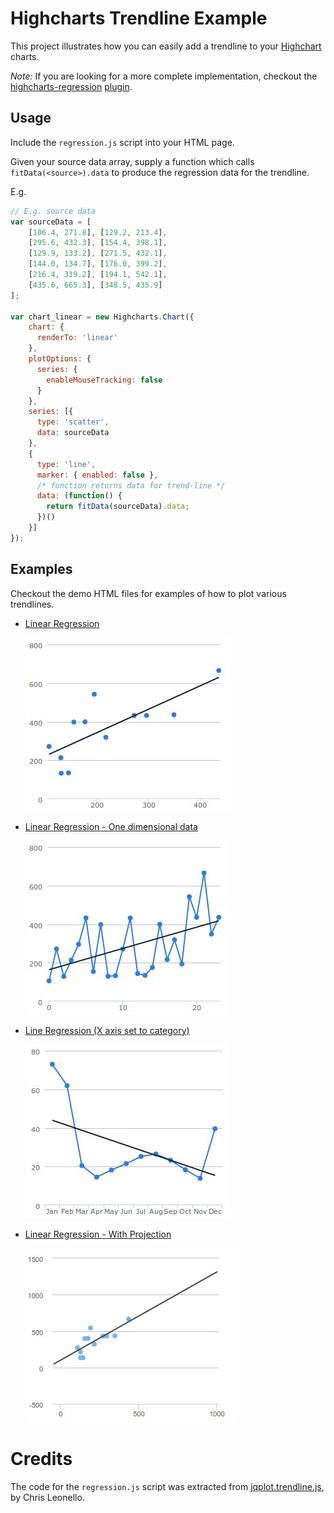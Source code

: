 # Highcharts Trendline Example

This project illustrates how you can easily add a trendline to your [Highchart](http://www.highcharts.com) charts.

_Note:_ If you are looking for a more complete implementation, checkout the [highcharts-regression][highcharts-regression] [plugin][plugin].

## Usage

Include the `regression.js` script into your HTML page.

Given your source data array, supply a function which calls `fitData(<source>).data` to produce the regression data for the trendline.

E.g.

```javascript
// E.g. source data
var sourceData = [
    [106.4, 271.8], [129.2, 213.4],
    [295.6, 432.3], [154.4, 398.1],
    [129.9, 133.2], [271.5, 432.1],
    [144.0, 134.7], [176.0, 399.2],
    [216.4, 319.2], [194.1, 542.1],
    [435.6, 665.3], [348.5, 435.9]
];

var chart_linear = new Highcharts.Chart({
    chart: {
      renderTo: 'linear'
    },
    plotOptions: {
      series: {
        enableMouseTracking: false
      }
    },
    series: [{
      type: 'scatter',
      data: sourceData
    },
    {
      type: 'line',
      marker: { enabled: false },
      /* function returns data for trend-line */
      data: (function() {
        return fitData(sourceData).data;
      })()
    }]
});
```

## Examples

Checkout the demo HTML files for examples of how to plot various trendlines.

* [Linear Regression][demo1]

  ![Example Chart](demo.jpg)

* [Linear Regression - One dimensional data][demo3]

  ![Example Chart](demo3.jpg)

* [Line Regression (X axis set to category)][demo4]

  ![Example Chart](demo4.jpg)

* [Linear Regression - With Projection][demo5]

  ![Example Chart](demo5.jpg)

# Credits

The code for the `regression.js` script was extracted from [jqplot.trendline.js](http://www.jqplot.com/docs/files/plugins/jqplot-trendline-js.html), by Chris Leonello.

[demo1]: https://github.com/virtualstaticvoid/highcharts_trendline/blob/master/demo.html
[demo2]: https://github.com/virtualstaticvoid/highcharts_trendline/blob/master/demo2.html
[demo3]: https://github.com/virtualstaticvoid/highcharts_trendline/blob/master/demo3.html
[demo4]: https://github.com/virtualstaticvoid/highcharts_trendline/blob/master/demo4.html
[demo5]: https://github.com/virtualstaticvoid/highcharts_trendline/blob/master/demo5.html
[highcharts-regression]: https://github.com/streamlinesocial/highcharts-regression
[plugin]: http://www.highcharts.com/plugin-registry/single/22/Highcharts%20regression
